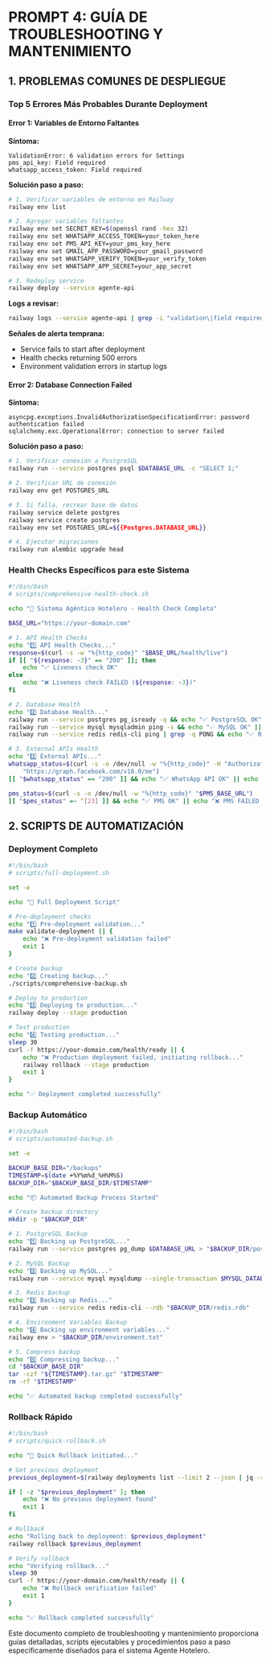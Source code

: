 # PROMPT 4: GUÍA DE TROUBLESHOOTING Y MANTENIMIENTO

## 1. PROBLEMAS COMUNES DE DESPLIEGUE

### Top 5 Errores Más Probables Durante Deployment

#### Error 1: Variables de Entorno Faltantes
**Síntoma:**
```
ValidationError: 6 validation errors for Settings
pms_api_key: Field required
whatsapp_access_token: Field required
```

**Solución paso a paso:**
```bash
# 1. Verificar variables de entorno en Railway
railway env list

# 2. Agregar variables faltantes
railway env set SECRET_KEY=$(openssl rand -hex 32)
railway env set WHATSAPP_ACCESS_TOKEN=your_token_here
railway env set PMS_API_KEY=your_pms_key_here
railway env set GMAIL_APP_PASSWORD=your_gmail_password
railway env set WHATSAPP_VERIFY_TOKEN=your_verify_token
railway env set WHATSAPP_APP_SECRET=your_app_secret

# 3. Redeploy service
railway deploy --service agente-api
```

**Logs a revisar:**
```bash
railway logs --service agente-api | grep -i "validation\|field required"
```

**Señales de alerta temprana:**
- Service fails to start after deployment
- Health checks returning 500 errors
- Environment validation errors in startup logs

#### Error 2: Database Connection Failed
**Síntoma:**
```
asyncpg.exceptions.InvalidAuthorizationSpecificationError: password authentication failed
sqlalchemy.exc.OperationalError: connection to server failed
```

**Solución paso a paso:**
```bash
# 1. Verificar conexión a PostgreSQL
railway run --service postgres psql $DATABASE_URL -c "SELECT 1;"

# 2. Verificar URL de conexión
railway env get POSTGRES_URL

# 3. Si falla, recrear base de datos
railway service delete postgres
railway service create postgres
railway env set POSTGRES_URL=${{Postgres.DATABASE_URL}}

# 4. Ejecutar migraciones
railway run alembic upgrade head
```

### Health Checks Específicos para este Sistema
```bash
#!/bin/bash
# scripts/comprehensive-health-check.sh

echo "🏥 Sistema Agéntico Hotelero - Health Check Completo"

BASE_URL="https://your-domain.com"

# 1. API Health Checks
echo "1️⃣ API Health Checks..."
response=$(curl -s -w "%{http_code}" "$BASE_URL/health/live")
if [[ "${response: -3}" == "200" ]]; then
    echo "✅ Liveness check OK"
else
    echo "❌ Liveness check FAILED (${response: -3})"
fi

# 2. Database Health
echo "2️⃣ Database Health..."
railway run --service postgres pg_isready -q && echo "✅ PostgreSQL OK" || echo "❌ PostgreSQL FAILED"
railway run --service mysql mysqladmin ping -s && echo "✅ MySQL OK" || echo "❌ MySQL FAILED"
railway run --service redis redis-cli ping | grep -q PONG && echo "✅ Redis OK" || echo "❌ Redis FAILED"

# 3. External APIs Health
echo "3️⃣ External APIs..."
whatsapp_status=$(curl -s -o /dev/null -w "%{http_code}" -H "Authorization: ******{WHATSAPP_ACCESS_TOKEN}" \
    "https://graph.facebook.com/v18.0/me")
[[ "$whatsapp_status" == "200" ]] && echo "✅ WhatsApp API OK" || echo "❌ WhatsApp API FAILED ($whatsapp_status)"

pms_status=$(curl -s -o /dev/null -w "%{http_code}" "$PMS_BASE_URL")
[[ "$pms_status" =~ ^[23] ]] && echo "✅ PMS OK" || echo "❌ PMS FAILED ($pms_status)"
```

## 2. SCRIPTS DE AUTOMATIZACIÓN

### Deployment Completo
```bash
#!/bin/bash
# scripts/full-deployment.sh

set -e

echo "🚀 Full Deployment Script"

# Pre-deployment checks
echo "1️⃣ Pre-deployment validation..."
make validate-deployment || {
    echo "❌ Pre-deployment validation failed"
    exit 1
}

# Create backup
echo "2️⃣ Creating backup..."
./scripts/comprehensive-backup.sh

# Deploy to production
echo "3️⃣ Deploying to production..."
railway deploy --stage production

# Test production
echo "4️⃣ Testing production..."
sleep 30
curl -f https://your-domain.com/health/ready || {
    echo "❌ Production deployment failed, initiating rollback..."
    railway rollback --stage production
    exit 1
}

echo "✅ Deployment completed successfully"
```

### Backup Automático
```bash
#!/bin/bash
# scripts/automated-backup.sh

set -e

BACKUP_BASE_DIR="/backups"
TIMESTAMP=$(date +%Y%m%d_%H%M%S)
BACKUP_DIR="$BACKUP_BASE_DIR/$TIMESTAMP"

echo "📦 Automated Backup Process Started"

# Create backup directory
mkdir -p "$BACKUP_DIR"

# 1. PostgreSQL Backup
echo "1️⃣ Backing up PostgreSQL..."
railway run --service postgres pg_dump $DATABASE_URL > "$BACKUP_DIR/postgres.sql"

# 2. MySQL Backup
echo "2️⃣ Backing up MySQL..."
railway run --service mysql mysqldump --single-transaction $MYSQL_DATABASE > "$BACKUP_DIR/mysql.sql"

# 3. Redis Backup
echo "3️⃣ Backing up Redis..."
railway run --service redis redis-cli --rdb "$BACKUP_DIR/redis.rdb"

# 4. Environment Variables Backup
echo "4️⃣ Backing up environment variables..."
railway env > "$BACKUP_DIR/environment.txt"

# 5. Compress backup
echo "5️⃣ Compressing backup..."
cd "$BACKUP_BASE_DIR"
tar -czf "${TIMESTAMP}.tar.gz" "$TIMESTAMP"
rm -rf "$TIMESTAMP"

echo "✅ Automated backup completed successfully"
```

### Rollback Rápido
```bash
#!/bin/bash
# scripts/quick-rollback.sh

echo "🔄 Quick Rollback initiated..."

# Get previous deployment
previous_deployment=$(railway deployments list --limit 2 --json | jq -r '.[1].id')

if [ -z "$previous_deployment" ]; then
    echo "❌ No previous deployment found"
    exit 1
fi

# Rollback
echo "Rolling back to deployment: $previous_deployment"
railway rollback $previous_deployment

# Verify rollback
echo "Verifying rollback..."
sleep 30
curl -f https://your-domain.com/health/ready || {
    echo "❌ Rollback verification failed"
    exit 1
}

echo "✅ Rollback completed successfully"
```

Este documento completo de troubleshooting y mantenimiento proporciona guías detalladas, scripts ejecutables y procedimientos paso a paso específicamente diseñados para el sistema Agente Hotelero.
